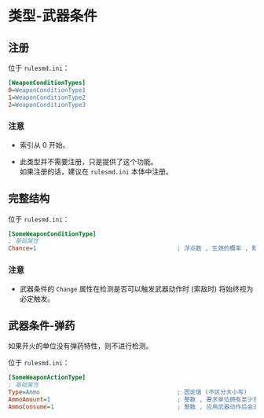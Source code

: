 # 类型-武器条件

## 注册

位于 `rulesmd.ini`：

```ini
[WeaponConditionTypes]
0=WeaponConditionType1
1=WeaponConditionType2
2=WeaponConditionType3
```

### 注意

* 索引从 0 开始。

* 此类型并不需要注册，只是提供了这个功能。  
如果注册的话，建议在 `rulesmd.ini` 本体中注册。



## 完整结构

位于 `rulesmd.ini`：

```ini
[SomeWeaponConditionType]
; 基础属性
Chance=1                                        ; 浮点数 , 生效的概率 , 默认值是 1
```

### 注意

* 武器条件的 `Change` 属性在检测是否可以触发武器动作时 (索敌时) 将始终视为必定触发。



## 武器条件-弹药

如果开火的单位没有弹药特性，则不进行检测。

位于 `rulesmd.ini`：

```ini
[SomeWeaponActionType]
; 基础属性
Type=Ammo                                       ; 固定值 (不区分大小写)
AmmoAmount=1                                    ; 整数 , 要求单位拥有至少多少弹药 , 默认值是 1
AmmoConsume=1                                   ; 整数 , 应用武器动作后会消耗多少弹药 , 默认值是 1
```